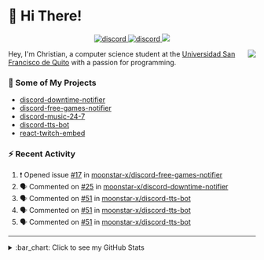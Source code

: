 # :wave: Hi There!

<p align="center">
  <a href="https://discord.gg/mhj3Zsv">
    <img alt="discord" src="https://img.shields.io/discord/730998659008823296.svg?label=&logo=discord&logoColor=ffffff&color=7389D8&labelColor=6A7EC2"/>
  </a>
  <a href="https://twitter.com/moonstar_x99">
    <img alt="discord" src="https://img.shields.io/twitter/follow/moonstar_x99?label=Follow%20Me%21&style=social"/>
  </a>
  <a href="https://badges.pufler.dev">
    <img src="https://badges.pufler.dev/visits/moonstar-x/moonstar-x?style=flat&logo=github">
  </a>
</p>

<img align="right" src="https://media.tenor.com/images/cb8fb20986aac7eef75c8ce6bc3997c0/tenor.gif" />

Hey, I'm Christian, a computer science student at the [Universidad San Francisco de Quito](http://www.usfq.edu.ec/Paginas/Inicio.aspx) with a passion for programming.

### :rocket: Some of My Projects

* [discord-downtime-notifier](https://github.com/moonstar-x/discord-downtime-notifier)
* [discord-free-games-notifier](https://github.com/moonstar-x/discord-free-games-notifier)
* [discord-music-24-7](https://github.com/moonstar-x/discord-music-24-7)
* [discord-tts-bot](https://github.com/moonstar-x/discord-tts-bot)
* [react-twitch-embed](https://github.com/moonstar-x/react-twitch-embed)

### :zap: Recent Activity

<!--START_SECTION:activity-->
1. ❗️ Opened issue [#17](https://github.com/moonstar-x/discord-free-games-notifier/issues/17) in [moonstar-x/discord-free-games-notifier](https://github.com/moonstar-x/discord-free-games-notifier)
2. 🗣 Commented on [#25](https://github.com/moonstar-x/discord-downtime-notifier/issues/25) in [moonstar-x/discord-downtime-notifier](https://github.com/moonstar-x/discord-downtime-notifier)
3. 🗣 Commented on [#51](https://github.com/moonstar-x/discord-tts-bot/issues/51) in [moonstar-x/discord-tts-bot](https://github.com/moonstar-x/discord-tts-bot)
4. 🗣 Commented on [#51](https://github.com/moonstar-x/discord-tts-bot/issues/51) in [moonstar-x/discord-tts-bot](https://github.com/moonstar-x/discord-tts-bot)
5. 🗣 Commented on [#51](https://github.com/moonstar-x/discord-tts-bot/issues/51) in [moonstar-x/discord-tts-bot](https://github.com/moonstar-x/discord-tts-bot)
<!--END_SECTION:activity-->

---

<details>
  <summary>
    :bar_chart: Click to see my GitHub Stats
  </summary>
  <p align="center">
    <br>
    <img alt="GitHub Stats" src="https://github-readme-stats.vercel.app/api?username=moonstar-x&count_private=true&show_icons=true&theme=dracula" />
    <br>
    <img alt="GitHub Top Languages" src="https://github-readme-stats.vercel.app/api/top-langs/?username=moonstar-x&layout=compact&theme=dracula" />
  </p>
</details>
